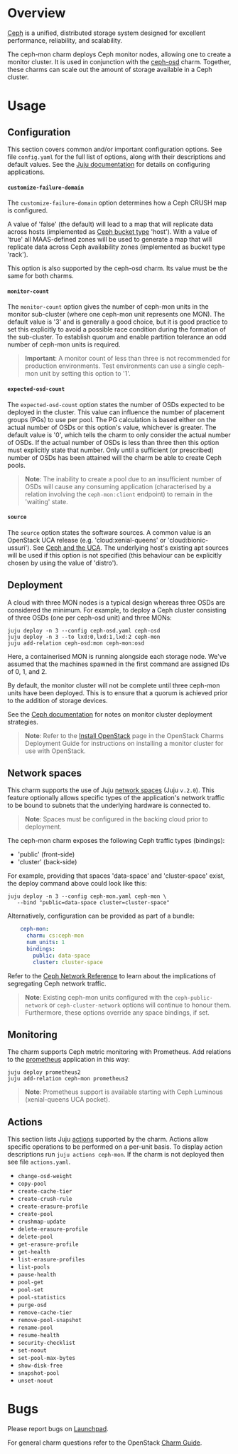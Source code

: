 # Overview

[Ceph][ceph-upstream] is a unified, distributed storage system designed for
excellent performance, reliability, and scalability.

The ceph-mon charm deploys Ceph monitor nodes, allowing one to create a monitor
cluster. It is used in conjunction with the [ceph-osd][ceph-osd-charm] charm.
Together, these charms can scale out the amount of storage available in a Ceph
cluster.

# Usage

## Configuration

This section covers common and/or important configuration options. See file
`config.yaml` for the full list of options, along with their descriptions and
default values. See the [Juju documentation][juju-docs-config-apps] for details
on configuring applications.

#### `customize-failure-domain`

The `customize-failure-domain` option determines how a Ceph CRUSH map is
configured.

A value of 'false' (the default) will lead to a map that will replicate data
across hosts (implemented as [Ceph bucket type][upstream-ceph-buckets] 'host').
With a value of 'true' all MAAS-defined zones will be used to generate a map
that will replicate data across Ceph availability zones (implemented as bucket
type 'rack').

This option is also supported by the ceph-osd charm. Its value must be the same
for both charms.

#### `monitor-count`

The `monitor-count` option gives the number of ceph-mon units in the monitor
sub-cluster (where one ceph-mon unit represents one MON). The default value is
'3' and is generally a good choice, but it is good practice to set this
explicitly to avoid a possible race condition during the formation of the
sub-cluster. To establish quorum and enable partition tolerance an odd number
of ceph-mon units is required.

> **Important**: A monitor count of less than three is not recommended for
  production environments. Test environments can use a single ceph-mon unit by
  setting this option to '1'.

#### `expected-osd-count`

The `expected-osd-count` option states the number of OSDs expected to be
deployed in the cluster. This value can influence the number of placement
groups (PGs) to use per pool. The PG calculation is based either on the actual
number of OSDs or this option's value, whichever is greater. The default value
is '0', which tells the charm to only consider the actual number of OSDs. If
the actual number of OSDs is less than three then this option must explicitly
state that number. Only until a sufficient (or prescribed) number of OSDs has
been attained will the charm be able to create Ceph pools.

> **Note**: The inability to create a pool due to an insufficient number of
  OSDs will cause any consuming application (characterised by a relation
  involving the `ceph-mon:client` endpoint) to remain in the 'waiting' state.

#### `source`

The `source` option states the software sources. A common value is an OpenStack
UCA release (e.g. 'cloud:xenial-queens' or 'cloud:bionic-ussuri'). See [Ceph
and the UCA][cloud-archive-ceph]. The underlying host's existing apt sources
will be used if this option is not specified (this behaviour can be explicitly
chosen by using the value of 'distro').

## Deployment

A cloud with three MON nodes is a typical design whereas three OSDs are
considered the minimum. For example, to deploy a Ceph cluster consisting of
three OSDs (one per ceph-osd unit) and three MONs:

    juju deploy -n 3 --config ceph-osd.yaml ceph-osd
    juju deploy -n 3 --to lxd:0,lxd:1,lxd:2 ceph-mon
    juju add-relation ceph-osd:mon ceph-mon:osd

Here, a containerised MON is running alongside each storage node. We've assumed
that the machines spawned in the first command are assigned IDs of 0, 1, and 2.

By default, the monitor cluster will not be complete until three ceph-mon units
have been deployed. This is to ensure that a quorum is achieved prior to the
addition of storage devices.

See the [Ceph documentation][ceph-docs-monitors] for notes on monitor cluster
deployment strategies.

> **Note**: Refer to the [Install OpenStack][cdg-install-openstack] page in the
  OpenStack Charms Deployment Guide for instructions on installing a monitor
  cluster for use with OpenStack.

## Network spaces

This charm supports the use of Juju [network spaces][juju-docs-spaces] (Juju
`v.2.0`). This feature optionally allows specific types of the application's
network traffic to be bound to subnets that the underlying hardware is
connected to.

> **Note**: Spaces must be configured in the backing cloud prior to deployment.

The ceph-mon charm exposes the following Ceph traffic types (bindings):

* 'public' (front-side)
* 'cluster' (back-side)

For example, providing that spaces 'data-space' and 'cluster-space' exist, the
deploy command above could look like this:

    juju deploy -n 3 --config ceph-mon.yaml ceph-mon \
       --bind "public=data-space cluster=cluster-space"

Alternatively, configuration can be provided as part of a bundle:

```yaml
    ceph-mon:
      charm: cs:ceph-mon
      num_units: 1
      bindings:
        public: data-space
        cluster: cluster-space
```

Refer to the [Ceph Network Reference][ceph-docs-network-ref] to learn about the
implications of segregating Ceph network traffic.

> **Note**: Existing ceph-mon units configured with the `ceph-public-network`
  or `ceph-cluster-network` options will continue to honour them. Furthermore,
  these options override any space bindings, if set.

## Monitoring

The charm supports Ceph metric monitoring with Prometheus. Add relations to the
[prometheus][prometheus-charm] application in this way:

    juju deploy prometheus2
    juju add-relation ceph-mon prometheus2

> **Note**: Prometheus support is available starting with Ceph Luminous
  (xenial-queens UCA pocket).

## Actions

This section lists Juju [actions][juju-docs-actions] supported by the charm.
Actions allow specific operations to be performed on a per-unit basis. To
display action descriptions run `juju actions ceph-mon`. If the charm is not
deployed then see file `actions.yaml`.

* `change-osd-weight`
* `copy-pool`
* `create-cache-tier`
* `create-crush-rule`
* `create-erasure-profile`
* `create-pool`
* `crushmap-update`
* `delete-erasure-profile`
* `delete-pool`
* `get-erasure-profile`
* `get-health`
* `list-erasure-profiles`
* `list-pools`
* `pause-health`
* `pool-get`
* `pool-set`
* `pool-statistics`
* `purge-osd`
* `remove-cache-tier`
* `remove-pool-snapshot`
* `rename-pool`
* `resume-health`
* `security-checklist`
* `set-noout`
* `set-pool-max-bytes`
* `show-disk-free`
* `snapshot-pool`
* `unset-noout`

# Bugs

Please report bugs on [Launchpad][lp-bugs-charm-ceph-mon].

For general charm questions refer to the OpenStack [Charm Guide][cg].

<!-- LINKS -->

[ceph-upstream]: https://ceph.io
[cg]: https://docs.openstack.org/charm-guide
[ceph-osd-charm]: https://jaas.ai/ceph-osd
[juju-docs-actions]: https://jaas.ai/docs/actions
[juju-docs-spaces]: https://jaas.ai/docs/spaces
[juju-docs-config-apps]: https://juju.is/docs/configuring-applications
[ceph-docs-network-ref]: http://docs.ceph.com/docs/master/rados/configuration/network-config-ref
[ceph-docs-monitors]: https://docs.ceph.com/docs/master/dev/mon-bootstrap
[lp-bugs-charm-ceph-mon]: https://bugs.launchpad.net/charm-ceph-mon/+filebug
[cdg-install-openstack]: https://docs.openstack.org/project-deploy-guide/charm-deployment-guide/latest/install-openstack.html
[prometheus-charm]: https://jaas.ai/prometheus2
[cloud-archive-ceph]: https://wiki.ubuntu.com/OpenStack/CloudArchive#Ceph_and_the_UCA
[upstream-ceph-buckets]: https://docs.ceph.com/docs/master/rados/operations/crush-map/#types-and-buckets

